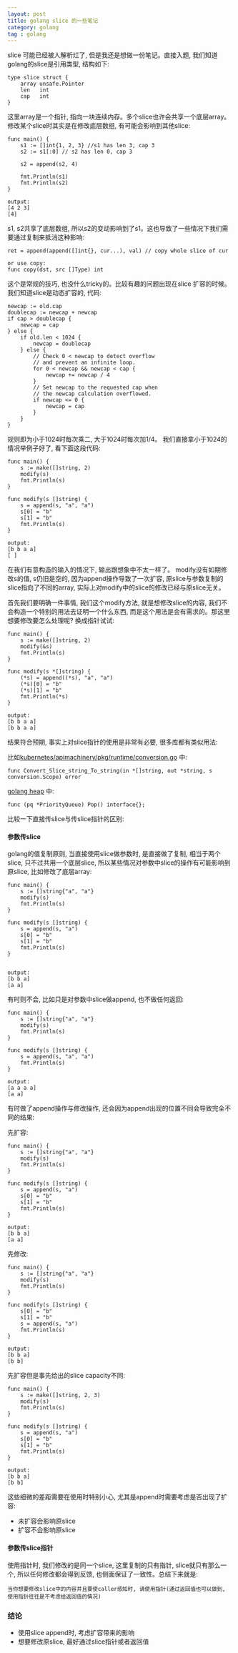 ```yaml
---
layout: post
title: golang slice 的一些笔记
category: golang
tag : golang
---
```


slice 可能已经被人解析烂了, 但是我还是想做一份笔记。直接入题, 我们知道golang的slice是引用类型, 结构如下: 

```
type slice struct {
	array unsafe.Pointer
	len   int
	cap   int
}
```

这里array是一个指针, 指向一块连续内存。多个slice也许会共享一个底层array。修改某个slice时其实是在修改底层数组, 有可能会影响到其他slice: 

```
func main() {
	s1 := []int{1, 2, 3} //s1 has len 3, cap 3
	s2 := s1[:0] // s2 has len 0, cap 3

	s2 = append(s2, 4)

	fmt.Println(s1)
	fmt.Println(s2)
}

output:
[4 2 3]
[4]

```

s1, s2共享了底层数组, 所以s2的变动影响到了s1。这也导致了一些情况下我们需要通过复制来抵消这种影响: 

```
ret = append(append([]int{}, cur...), val) // copy whole slice of cur

or use copy:
func copy(dst, src []Type) int
```

这个是常规的技巧, 也没什么tricky的。比较有趣的问题出现在slice 扩容的时候。我们知道slice是动态扩容的, 代码: 

```
newcap := old.cap
doublecap := newcap + newcap
if cap > doublecap {
	newcap = cap
} else {
	if old.len < 1024 {
		newcap = doublecap
	} else {
		// Check 0 < newcap to detect overflow
		// and prevent an infinite loop.
		for 0 < newcap && newcap < cap {
			newcap += newcap / 4
		}
		// Set newcap to the requested cap when
		// the newcap calculation overflowed.
		if newcap <= 0 {
			newcap = cap
		}
	}
}
```

规则即为小于1024时每次乘二, 大于1024时每次加1/4。 我们直接拿小于1024的情况举例子好了, 看下面这段代码:

```
func main() {
	s := make([]string, 2)
	modify(s)
	fmt.Println(s)
}

func modify(s []string) {
	s = append(s, "a", "a")
	s[0] = "b"
	s[1] = "b"
	fmt.Println(s)
}

output:
[b b a a]
[ ]
```

在我们有意构造的输入的情况下, 输出跟想象中不太一样了。 modify没有如期修改s的值, s仍旧是空的, 因为append操作导致了一次扩容, 原slice与参数复制的slice指向了不同的array, 实际上对modify中的slice的修改已经与原slice无关。 

首先我们要明确一件事情, 我们这个modify方法, 就是想修改slice的内容, 我们不会构造一个特别的用法去证明一个什么东西, 而是这个用法是会有需求的。那这里想要修改要怎么处理呢? 换成指针试试:

```
func main() {
	s := make([]string, 2)
	modify(&s)
	fmt.Println(s)
}

func modify(s *[]string) {
	(*s) = append((*s), "a", "a")
	(*s)[0] = "b"
	(*s)[1] = "b"
	fmt.Println(*s)
}

output:
[b b a a]
[b b a a]
```

结果符合预期, 事实上对slice指针的使用是非常有必要, 很多库都有类似用法:

比如[kubernetes/apimachinery/pkg/runtime/conversion.go](https://github.com/kubernetes/apimachinery/blob/master/pkg/runtime/conversion.go) 中:

```
func Convert_Slice_string_To_string(in *[]string, out *string, s conversion.Scope) error
```

[golang heap](https://golang.org/pkg/container/heap/) 中:

```
func (pq *PriorityQueue) Pop() interface{};
```

比较一下直接传slice与传slice指针的区别:

#### 参数传slice
golang的值复制原则, 当直接使用slice做参数时, 是直接做了复制, 相当于两个slice, 只不过共用一个底层slice, 所以某些情况对参数中slice的操作有可能影响到原slice, 比如修改了底层array: 

```
func main() {
	s := []string{"a", "a"}
	modify(s)
	fmt.Println(s)
}

func modify(s []string) {
	s = append(s, "a")
	s[0] = "b"
	s[1] = "b"
	fmt.Println(s)
}


output:
[b b a]
[a a]
```

有时则不会, 比如只是对参数中slice做append, 也不做任何返回: 

```
func main() {
	s := []string{"a", "a"}
	modify(s)
	fmt.Println(s)
}

func modify(s []string) {
	s = append(s, "a", "a")
	fmt.Println(s)
}

output:
[a a a a]
[a a]
```

有时做了append操作与修改操作, 还会因为append出现的位置不同会导致完全不同的结果: 

先扩容:

```
func main() {
	s := []string{"a", "a"}
	modify(s)
	fmt.Println(s)
}

func modify(s []string) {
	s = append(s, "a")
	s[0] = "b"
	s[1] = "b"
	fmt.Println(s)
}

output:
[b b a]
[a a]
```

先修改:

```
func main() {
	s := []string{"a", "a"}
	modify(s)
	fmt.Println(s)
}

func modify(s []string) {
	s[0] = "b"
	s[1] = "b"
	s = append(s, "a")
	fmt.Println(s)
}

output:
[b b a]
[b b]
```

先扩容但是事先给出的slice capacity不同: 

```
func main() {
	s := make([]string, 2, 3)
	modify(s)
	fmt.Println(s)
}

func modify(s []string) {
	s = append(s, "a")
	s[0] = "b"
	s[1] = "b"
	fmt.Println(s)
}

output:
[b b a]
[b b]
```

这些细微的差距需要在使用时特别小心, 尤其是append时需要考虑是否出现了扩容: 

* 未扩容会影响原slice
* 扩容不会影响原slice

#### 参数传slice指针

使用指针时, 我们修改的是同一个slice, 这里复制的只有指针, slice就只有那么一个, 所以任何修改都会得到反馈, 也侧面保证了一致性。总结下来就是: 

`当你想要修改slice中的内容并且要使caller感知时, 请使用指针(通过返回值也可以做到, 使用指针往往是不考虑给返回值的情况)`

### 结论 

* 使用slice append时, 考虑扩容带来的影响
* 想要修改原slice, 最好通过slice指针或者返回值








